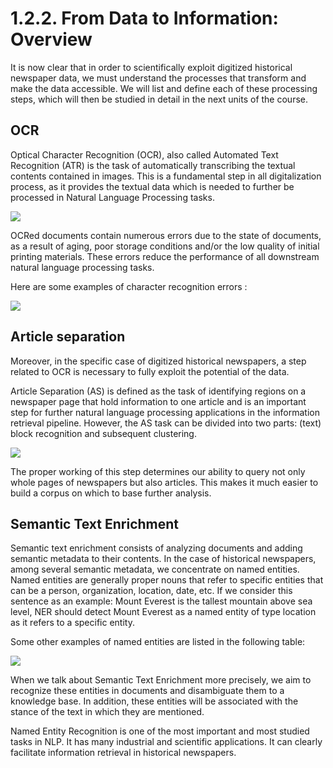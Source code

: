 # 1.2.2. From Data to Information: Overview

It is now clear that in order to scientifically exploit digitized historical newspaper data, we must understand the processes that transform and make the data accessible. We will list and define each of these processing steps, which will then be studied in detail in the next units of the course.

## OCR

Optical Character Recognition (OCR), also called Automated Text Recognition (ATR) is the task of automatically transcribing the textual contents contained in images. This is a fundamental step in all digitalization process, as it provides the textual data which is needed to further be processed in Natural Language Processing tasks.

![](./figures/ocr_example.png)

OCRed documents contain numerous errors due to the state of documents, as a result of aging, poor storage conditions and/or the low quality of initial printing materials. These errors reduce the performance of all downstream natural language processing tasks.

Here are some examples of character recognition errors :

![](./figures/graph_details.png)

## Article separation

Moreover, in the specific case of digitized historical newspapers, a step related to OCR is necessary to fully exploit the potential of the data.

Article Separation (AS) is defined as the task of identifying regions on a newspaper page that hold information to one article and is an important step for further natural language processing applications in the information retrieval pipeline. However, the AS task can be
divided into two parts: (text) block recognition and subsequent clustering.

![](./figures/article_separation.png)

The proper working of this step determines our ability to query not only whole pages of newspapers but also articles. This makes it much easier to build a corpus on which to base further analysis.

## Semantic Text Enrichment

Semantic text enrichment consists of analyzing documents and adding semantic metadata to their
contents. In the case of historical newspapers, among several semantic metadata, we concentrate on named entities. Named entities are generally proper nouns that refer to specific entities that can be a person, organization, location, date, etc. If we consider this sentence as an example: Mount Everest is the tallest mountain above sea level, NER should detect Mount Everest as a named entity of type location as it refers to a specific entity.

Some other examples of named entities are listed in the following table:

![](./figures/named_entities.png)

When we talk about Semantic Text Enrichment more precisely, we aim to recognize these entities in documents and disambiguate them to a knowledge base. In addition, these entities will be associated with the stance of the text in which they are mentioned.

Named Entity Recognition is one of the most important and most studied tasks in NLP. It has many industrial and scientific applications. It can clearly facilitate information retrieval in historical newspapers.
